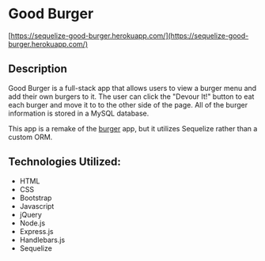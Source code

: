 # Good Burger

[https://sequelize-good-burger.herokuapp.com/](https://sequelize-good-burger.herokuapp.com/)

## Description

Good Burger is a full-stack app that allows users to view a burger menu and add their own burgers to it.  The user can click the "Devour It!" button to eat each burger and move it to to the other side of the page.  All of the burger information is stored in a MySQL database.

This app is a remake of the [burger](https://github.com/leightenore/burger) app, but it utilizes Sequelize rather than a custom ORM.

## Technologies Utilized:
* HTML
* CSS
* Bootstrap
* Javascript
* jQuery
* Node.js
* Express.js
* Handlebars.js
* Sequelize
